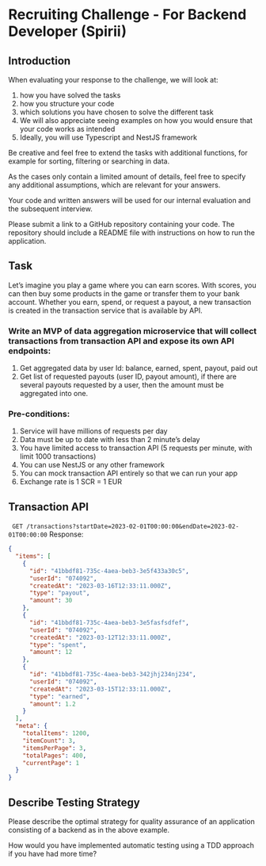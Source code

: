 # Recruiting Challenge - For Backend Developer (Spirii)


## Introduction

When evaluating your response to the challenge, we will look at:
1. how you have solved the tasks
2. how you structure your code
3. which solutions you have chosen to solve the different task
4. We will also appreciate seeing examples on how you would ensure that your code works as intended
5. Ideally, you will use Typescript and NestJS framework

Be creative and feel free to extend the tasks with additional functions, for example for sorting, filtering or searching in data.

As the cases only contain a limited amount of details, feel free to specify any additional assumptions, which are relevant for your answers.

Your code and written answers will be used for our internal evaluation and the subsequent interview.

Please submit a link to a GitHub repository containing your code. The repository should include a README file with instructions on how to run the application.

## Task
Let’s imagine you play a game where you can earn scores.
With scores, you can then buy some products in the game or transfer them to your bank account.
Whether you earn, spend, or request a payout, a new transaction is created in the transaction service that is available by API.
 
### Write an MVP of data aggregation microservice that will collect transactions from transaction API and expose its own API endpoints:

1. Get aggregated data by user Id: balance, earned, spent, payout, paid out
2. Get list of requested payouts (user ID, payout amount), if there are several payouts requested by a user, then the amount must be aggregated into one.

### Pre-conditions:
1. Service will have millions of requests per day
2. Data must be up to date with less than 2 minute’s delay
3. You have limited access to transaction API (5 requests per minute, with limit 1000 transactions)
4. You can use NestJS or any other framework
5. You can mock transaction API entirely so that we can run your app
6. Exchange rate is 1 SCR = 1 EUR

## Transaction API
 
`GET /transactions?startDate=2023-02-01T00:00:00&endDate=2023-02-01T00:00:00`
Response:
```json
{
  "items": [
    {
      "id": "41bbdf81-735c-4aea-beb3-3e5f433a30c5",
      "userId": "074092",
      "createdAt": "2023-03-16T12:33:11.000Z",
      "type": "payout",
      "amount": 30
    },
    {
      "id": "41bbdf81-735c-4aea-beb3-3e5fasfsdfef",
      "userId": "074092",
      "createdAt": "2023-03-12T12:33:11.000Z",
      "type": "spent",
      "amount": 12
    },
    {
      "id": "41bbdf81-735c-4aea-beb3-342jhj234nj234",
      "userId": "074092",
      "createdAt": "2023-03-15T12:33:11.000Z",
      "type": "earned",
      "amount": 1.2
    }
  ],
  "meta": {
    "totalItems": 1200,
    "itemCount": 3,
    "itemsPerPage": 3,
    "totalPages": 400,
    "currentPage": 1
  }
}
```

## Describe Testing Strategy

Please describe the optimal strategy for quality assurance of an application consisting of a backend as in the above example.

How would you have implemented automatic testing using a TDD approach if you have had more time?